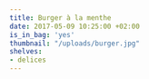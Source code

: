 ```yaml
---
title: Burger à la menthe
date: 2017-05-09 10:25:00 +02:00
is_in_bag: 'yes'
thumbnail: "/uploads/burger.jpg"
shelves:
- delices
---
```


